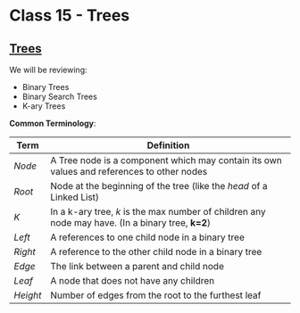# Class 15 - Trees

## [Trees](https://codefellows.github.io/common_curriculum/data_structures_and_algorithms/Code_401/class-15/resources/Trees.html)

We will be reviewing:

* Binary Trees
* Binary Search Trees
* K-ary Trees

**Common Terminology**:

| Term | Definition |
|---|---|
|*Node*| A Tree node is a component which may contain its own values and references to other nodes|
|*Root*| Node at the beginning of the tree (like the *head* of a Linked List)|
|*K*| In a k-ary tree, *k* is the max number of children any node may have. (In a binary tree, **k=2**)|
|*Left*| A references to one child node in a binary tree|
|*Right*| A reference to the other child node in a binary tree|
|*Edge*| The link between a parent and child node|
|*Leaf*| A node that does not have any children|
| *Height*|Number of edges from the root to the furthest leaf|
